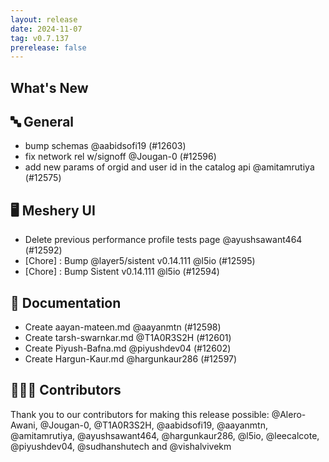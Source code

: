 ```yaml
---
layout: release
date: 2024-11-07
tag: v0.7.137
prerelease: false
---
```


## What's New
## 🔤 General
- bump schemas @aabidsofi19 (#12603)
- fix network rel w/signoff @Jougan-0 (#12596)
- add new params of orgid and user id in the catalog api @amitamrutiya (#12575)

## 🖥 Meshery UI

- Delete previous performance profile tests page @ayushsawant464 (#12592)
- [Chore] : Bump @layer5/sistent v0.14.111 @l5io (#12595)
- [Chore] : Bump Sistent v0.14.111 @l5io (#12594)

## 📖 Documentation

- Create aayan-mateen.md @aayanmtn (#12598)
- Create tarsh-swarnkar.md @T1A0R3S2H (#12601)
- Create Piyush-Bafna.md @piyushdev04 (#12602)
- Create Hargun-Kaur.md @hargunkaur286 (#12597)

## 👨🏽‍💻 Contributors

Thank you to our contributors for making this release possible:
@Alero-Awani, @Jougan-0, @T1A0R3S2H, @aabidsofi19, @aayanmtn, @amitamrutiya, @ayushsawant464, @hargunkaur286, @l5io, @leecalcote, @piyushdev04, @sudhanshutech and @vishalvivekm

